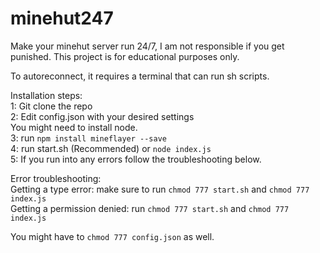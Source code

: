 # minehut247
Make your minehut server run 24/7, I am not responsible if you get punished. This project is for educational purposes only.

To autoreconnect, it requires a terminal that can run sh scripts.


Installation steps:
<br>
1: Git clone the repo
<br>
2: Edit config.json with your desired settings
<br>
You might need to install node.
<br>
3: run `npm install mineflayer --save`
<br>
4: run start.sh (Recommended) or `node index.js`
<br>
5: If you run into any errors follow the troubleshooting below.
<br>

Error troubleshooting:
<br>
Getting a type error: make sure to run `chmod 777 start.sh` and `chmod 777 index.js`
<br>
Getting a permission denied: run `chmod 777 start.sh` and `chmod 777 index.js`
<br>

You might have to `chmod 777 config.json` as well.

